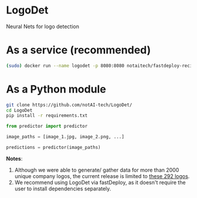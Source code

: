 # LogoDet
Neural Nets for logo detection


# As a service (recommended)
```bash
(sudo) docker run --name logodet -p 8080:8080 notaitech/fastdeploy-recipe:logodet
```

# As a Python module
```bash
git clone https://github.com/notAI-tech/LogoDet/
cd LogoDet
pip install -r requirements.txt
```

```python
from predictor import predictor

image_paths = [image_1.jpg, image_2.png, ...]

predictions = predictor(image_paths)

```

**Notes**:

1. Although we were able to generate/ gather data for more than 2000 unique company logos, the current release is limited to [these 292 logos](https://github.com/notAI-tech/LogoDet/releases/download/292_classes_v1/classes.txt).
2. We recommend using LogoDet via fastDeploy, as it doesn't require the user to install dependencies separately.
